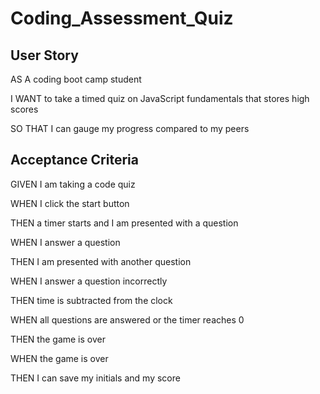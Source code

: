 # Coding_Assessment_Quiz

## User Story

AS A coding boot camp student

I WANT to take a timed quiz on JavaScript fundamentals that stores high scores

SO THAT I can gauge my progress compared to my peers

## Acceptance Criteria 

GIVEN I am taking a code quiz

WHEN I click the start button

THEN a timer starts and I am presented with a question

WHEN I answer a question

THEN I am presented with another question

WHEN I answer a question incorrectly

THEN time is subtracted from the clock

WHEN all questions are answered or the timer reaches 0

THEN the game is over

WHEN the game is over

THEN I can save my initials and my score
